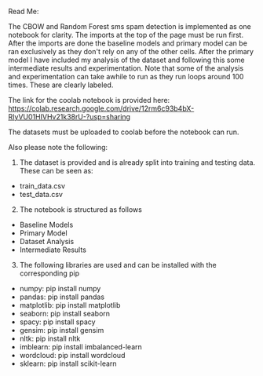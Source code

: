 Read Me:

The CBOW and Random Forest sms spam detection is implemented as one notebook for clarity. 
The imports at the top of the page must be run first.
After the imports are done the baseline models and primary model can be ran exclusively
as they don't rely on any of the other cells. After the primary model I have included my 
analysis of the dataset and following this some intermediate results and experimentation.
Note that some of the analysis and experimentation can take awhile to run as they run loops
around 100 times. These are clearly labeled.

The link for the coolab notebook is provided here:
https://colab.research.google.com/drive/12rm6c93b4bX-RIyVU01HIVHv21k38rU-?usp=sharing

The datasets must be uploaded to coolab before the notebook can run. 

Also please note the following:
1. The dataset is provided and is already split into training and testing data.
These can be seen as:
- train_data.csv
- test_data.csv

2. The notebook is structured as follows
- Baseline Models
- Primary Model
- Dataset Analysis
- Intermediate Results

3. The following libraries are used and can be installed with the corresponding pip
- numpy: pip install numpy
- pandas: pip install pandas
- matplotlib: pip install matplotlib
- seaborn: pip install seaborn
- spacy: pip install spacy
- gensim: pip install gensim
- nltk: pip install nltk
- imblearn: pip install imbalanced-learn
- wordcloud: pip install wordcloud
- sklearn: pip install scikit-learn
